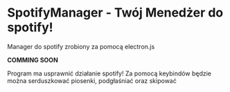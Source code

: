 # SpotifyManager - Twój Menedżer do spotify!
Manager do spotify zrobiony za pomocą electron.js

**COMMING SOON**

Program ma usprawnić działanie spotify! Za pomocą keybindów będzie można serduszkować piosenki, podgłaśniać oraz skipować


